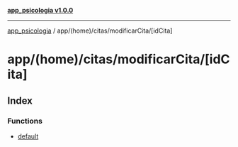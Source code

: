 [**app_psicologia v1.0.0**](../../../../../README.md)

***

[app_psicologia](../../../../../modules.md) / app/(home)/citas/modificarCita/\[idCita\]

# app/(home)/citas/modificarCita/\[idCita\]

## Index

### Functions

- [default](functions/default.md)
